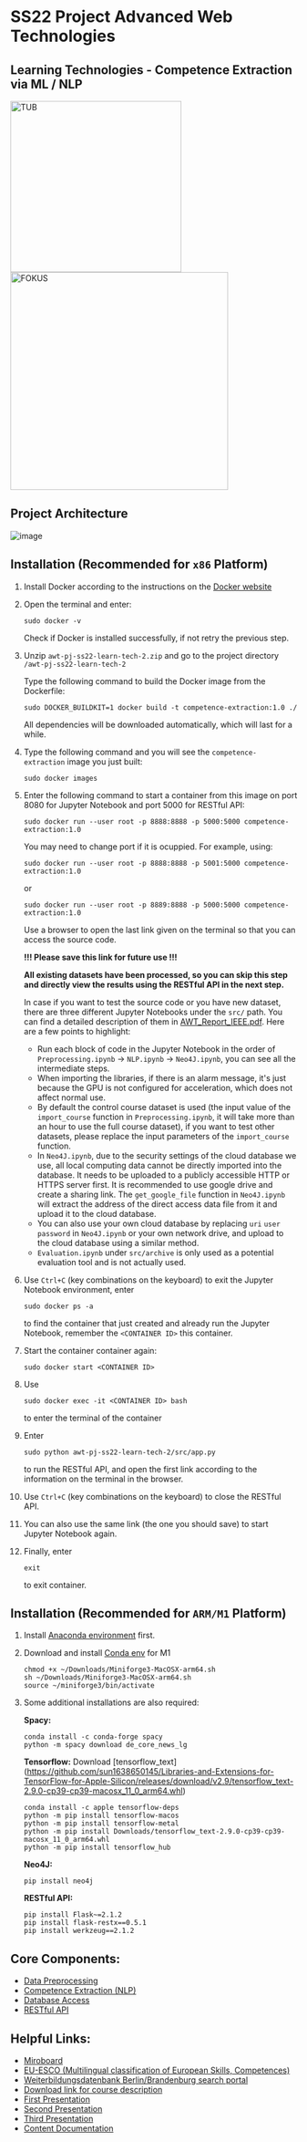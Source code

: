 # SS22 Project Advanced Web Technologies 
## Learning Technologies - Competence Extraction via ML / NLP
<img width="300" alt="TUB" src="https://user-images.githubusercontent.com/24925361/178028367-d6106e60-664a-41d7-940f-46c9e59ed870.png"> <img width="382" alt="FOKUS" src="https://user-images.githubusercontent.com/24925361/178028417-3c6a1740-cf41-4a98-8f3f-735cbfbd9b0b.png">

## Project Architecture
![image](https://user-images.githubusercontent.com/24925361/181214266-02faef6f-4692-45ec-bf81-4c2641c5e483.png)


## Installation (Recommended for ```x86``` Platform)

1. Install Docker according to the instructions on the [Docker website](https://docs.docker.com/get-docker/)

1. Open the terminal and enter:
    ```shell
    sudo docker -v
    ```
    Check if Docker is installed successfully, if not retry the previous step.

1. Unzip ```awt-pj-ss22-learn-tech-2.zip``` and go to the project directory ```/awt-pj-ss22-learn-tech-2```

    Type the following command to build the Docker image from the Dockerfile:
    ```shell
    sudo DOCKER_BUILDKIT=1 docker build -t competence-extraction:1.0 ./
    ```
    All dependencies will be downloaded automatically, which will last for a while.

1. Type the following command and you will see the ```competence-extraction``` image you just built:
    ```shell
    sudo docker images
    ```
    
1. Enter the following command to start a container from this image on port 8080 for Jupyter Notebook and port 5000 for RESTful API:
    ```shell
    sudo docker run --user root -p 8888:8888 -p 5000:5000 competence-extraction:1.0
    ```
    You may need to change port if it is ocuppied. For example, using:
    ```shell
    sudo docker run --user root -p 8888:8888 -p 5001:5000 competence-extraction:1.0
    ```
    or
    ```shell
    sudo docker run --user root -p 8889:8888 -p 5000:5000 competence-extraction:1.0
    ```

    Use a browser to open the last link given on the terminal so that you can access the source code. 
    
    **!!! Please save this link for future use !!!** 
    
    **All existing datasets have been processed, so you can skip this step and directly view the results using the RESTful API in the next step.**

    In case if you want to test the source code or you have new dataset, there are three different Jupyter Notebooks under the ```src/``` path. You can find a detailed description of them in [AWT_Report_IEEE.pdf](./AWT_Report_IEEE.pdf).
    Here are a few points to highlight:

    * Run each block of code in the Jupyter Notebook in the order of ```Preprocessing.ipynb``` -> ```NLP.ipynb``` -> ```Neo4J.ipynb```, you can see all the intermediate steps.
    * When importing the libraries, if there is an alarm message, it's just because the GPU is not configured for acceleration, which does not affect normal use.
    * By default the control course dataset is used (the input value of the ```import_course``` function in ```Preprocessing.ipynb```, it will take more than an hour to use the full course dataset), if you want to test other datasets, please replace the input parameters of the ```import_course``` function.
    * In ```Neo4J.ipynb```, due to the security settings of the cloud database we use, all local computing data cannot be directly imported into the database. It needs to be uploaded to a publicly accessible HTTP or HTTPS server first. It is recommended to use google drive and create a sharing link. The ```get_google_file``` function in ```Neo4J.ipynb``` will extract the address of the direct access data file from it and upload it to the cloud database.
    * You can also use your own cloud database by replacing ```uri``` ```user``` ```password``` in ```Neo4J.ipynb``` or your own network drive, and upload to the cloud database using a similar method.
    * ```Evaluation.ipynb``` under  ```src/archive```  is only used as a potential evaluation tool and is not actually used.

1. Use ```Ctrl+C``` (key combinations on the keyboard) to exit the Jupyter Notebook environment, enter
    ```shell
    sudo docker ps -a
    ```
    to find the container that just created and already run the Jupyter Notebook, remember the ```<CONTAINER ID>``` this container.

1. Start the container container again:
    ```shell
    sudo docker start <CONTAINER ID>
    ```

1. Use
    ```shell
    sudo docker exec -it <CONTAINER ID> bash 
    ```
    to enter the terminal of the container

1. Enter
    ```shell
    sudo python awt-pj-ss22-learn-tech-2/src/app.py 
    ```
    to run the RESTful API, and open the first link according to the information on the terminal in the browser.

1. Use ```Ctrl+C``` (key combinations on the keyboard) to close the RESTful API.

1. You can also use the same link (the one you should save) to start Jupyter Notebook again.

1. Finally, enter 
    ```shell
    exit
    ```
    to exit container.

## Installation (Recommended for ```ARM/M1``` Platform)

1. Install [Anaconda environment](https://www.anaconda.com/) first.

1. Download and install [Conda env](https://github.com/conda-forge/miniforge/releases/latest/download/Miniforge3-MacOSX-arm64.sh) for M1
     ```shell
    chmod +x ~/Downloads/Miniforge3-MacOSX-arm64.sh
    sh ~/Downloads/Miniforge3-MacOSX-arm64.sh
    source ~/miniforge3/bin/activate
    ```

1. Some additional installations are also required:

    **Spacy:**
    ```shell
    conda install -c conda-forge spacy
    python -m spacy download de_core_news_lg
    ```

    **Tensorflow:**
    Download [tensorflow_text] (https://github.com/sun1638650145/Libraries-and-Extensions-for-TensorFlow-for-Apple-Silicon/releases/download/v2.9/tensorflow_text-2.9.0-cp39-cp39-macosx_11_0_arm64.whl)
    ```shell
    conda install -c apple tensorflow-deps
    python -m pip install tensorflow-macos
    python -m pip install tensorflow-metal
    python -m pip install Downloads/tensorflow_text-2.9.0-cp39-cp39-macosx_11_0_arm64.whl
    python -m pip install tensorflow_hub
    ```

    **Neo4J:**
    ```shell
    pip install neo4j
    ```

    **RESTful API:**
    ```
    pip install Flask~=2.1.2
    pip install flask-restx==0.5.1
    pip install werkzeug==2.1.2
    ```

## Core Components:
* [Data Preprocessing](./src/Preprocessing.ipynb)
* [Competence Extraction (NLP)](./src/NLP.ipynb)
* [Database Access](./src/Neo4J.ipynb)
* [RESTful API](./src/app.py)

## Helpful Links:
* [Miroboard](https://miro.com/app/board/uXjVO4rE3z4=/)
* [EU-ESCO (Multilingual classification of European Skills, Competences)](https://esco.ec.europa.eu/en)
* [Weiterbildungsdatenbank Berlin/Brandenburg search portal](https://www.wdb-suchportal.de/de)
* [Download link for course description](https://webspace.fokus.fraunhofer.de/index.php/s/4g7isDScGgJFmyK)
* [First Presentation](https://docs.google.com/presentation/d/1Khsn_8M1RbjfMqUFCwPy9wX0nEmaIjShYJDiTsIkKAM/edit#slide=id.g122c239953c_2_10)
* [Second Presentation](https://docs.google.com/presentation/d/1qBtznjY1o8PyaYzvs-UPRpJHfz8Td3pSIfjiIBseZYs/edit#slide=id.g122c239953c_2_16)
* [Third Presentation](https://docs.google.com/presentation/d/10RYty7uy4iDyFTbF-Z_PJPTfI8WNRnBT98rpj2WZr0M/edit#slide=id.g12f87666f53_0_0)
* [Content Documentation](https://docs.google.com/document/d/1mfp5A2DEiTcGTzrYrh6c9gaYeMAisS2vuYwDd_1vQfo/edit?usp=sharing)
